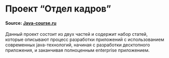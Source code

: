 # Проект “Отдел кадров”
#### Source: [Java-course.ru](http://java-course.ru/student/)

Данный проект состоит из двух частей и содержит набор статей, которые описывают процесс разработки приложений с
использованием современных java-технологий, начиная с разработки десктопного приложения, и заканчивая полноценным
enterprise приложением.